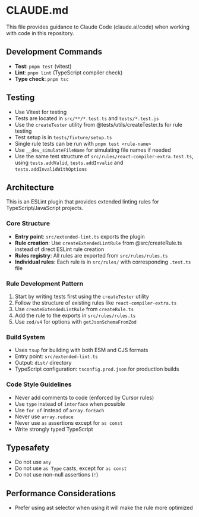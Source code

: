 # CLAUDE.md

This file provides guidance to Claude Code (claude.ai/code) when working with code in this repository.

## Development Commands

- **Test**: `pnpm test` (vitest)
- **Lint**: `pnpm lint` (TypeScript compiler check)
- **Type check**: `pnpm tsc`

## Testing

- Use Vitest for testing
- Tests are located in `src/**/*.test.ts` and `tests/*.test.js`
- Use the `createTester` utility from @tests/utils/createTester.ts for rule testing
- Test setup is in `tests/fixture/setup.ts`
- Single rule tests can be run with `pnpm test <rule-name>`
- Use `__dev_simulateFileName` for simulating file names if needed
- Use the same test structure of `src/rules/react-compiler-extra.test.ts`, using `tests.addValid`, `tests.addInvalid` and `tests.addInvalidWithOptions`

## Architecture

This is an ESLint plugin that provides extended linting rules for TypeScript/JavaScript projects.

### Core Structure

- **Entry point**: `src/extended-lint.ts` exports the plugin
- **Rule creation**: Use `createExtendedLintRule` from @src/createRule.ts instead of direct ESLint rule creation
- **Rules registry**: All rules are exported from `src/rules/rules.ts`
- **Individual rules**: Each rule is in `src/rules/` with corresponding `.test.ts` file

### Rule Development Pattern

1. Start by writing tests first using the `createTester` utility
2. Follow the structure of existing rules like `react-compiler-extra.ts`
3. Use `createExtendedLintRule` from `createRule.ts`
4. Add the rule to the exports in `src/rules/rules.ts`
5. Use `zod/v4` for options with `getJsonSchemaFromZod`

### Build System

- Uses `tsup` for building with both ESM and CJS formats
- Entry point: `src/extended-lint.ts`
- Output: `dist/` directory
- TypeScript configuration: `tsconfig.prod.json` for production builds

### Code Style Guidelines

- Never add comments to code (enforced by Cursor rules)
- Use `type` instead of `interface` when possible
- Use `for of` instead of `array.forEach`
- Never use `array.reduce`
- Never use `as` assertions except for `as const`
- Write strongly typed TypeScript

## Typesafety

- Do not use `any`
- Do not use `as Type` casts, except for `as const`
- Do not use non-null assertions (`!`)

## Performance Considerations

- Prefer using ast selector when using it will make the rule more optimized
